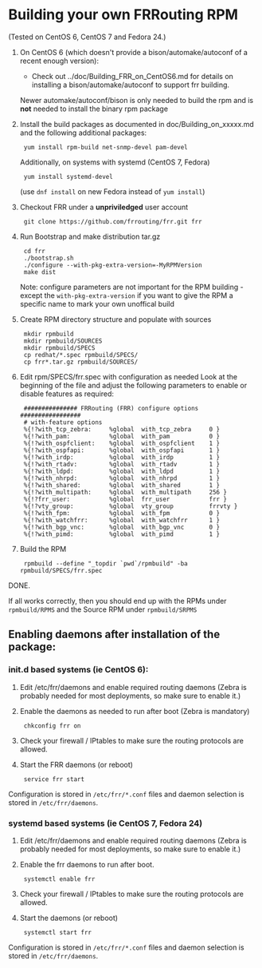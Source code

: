 Building your own FRRouting RPM
======================================
(Tested on CentOS 6, CentOS 7 and Fedora 24.)

1. On CentOS 6 (which doesn't provide a bison/automake/autoconf of a recent enough version):
    - Check out ../doc/Building_FRR_on_CentOS6.md for details on installing
    a bison/automake/autoconf to support frr building.

    Newer automake/autoconf/bison is only needed to build the rpm and is
    **not** needed to install the binary rpm package

2. Install the build packages as documented in doc/Building_on_xxxxx.md 
   and the following additional packages:

        yum install rpm-build net-snmp-devel pam-devel

    Additionally, on systems with systemd (CentOS 7, Fedora)

        yum install systemd-devel

    (use `dnf install` on new Fedora instead of `yum install`)

3. Checkout FRR under a **unpriviledged** user account

        git clone https://github.com/frrouting/frr.git frr

4. Run Bootstrap and make distribution tar.gz

        cd frr
        ./bootstrap.sh
        ./configure --with-pkg-extra-version=-MyRPMVersion
        make dist
            
    Note: configure parameters are not important for the RPM building - except the `with-pkg-extra-version` if you want to give the RPM a specific name to
    mark your own unoffical build

5. Create RPM directory structure and populate with sources

        mkdir rpmbuild
        mkdir rpmbuild/SOURCES
        mkdir rpmbuild/SPECS
        cp redhat/*.spec rpmbuild/SPECS/
        cp frr*.tar.gz rpmbuild/SOURCES/

6. Edit rpm/SPECS/frr.spec with configuration as needed
    Look at the beginning of the file and adjust the following parameters to enable or disable features as required:
    
        ############### FRRouting (FRR) configure options #################
        # with-feature options
        %{!?with_tcp_zebra:     %global  with_tcp_zebra     0 }
        %{!?with_pam:           %global  with_pam           0 }
        %{!?with_ospfclient:    %global  with_ospfclient    1 }
        %{!?with_ospfapi:       %global  with_ospfapi       1 }
        %{!?with_irdp:          %global  with_irdp          1 }
        %{!?with_rtadv:         %global  with_rtadv         1 }
        %{!?with_ldpd:          %global  with_ldpd          1 }
        %{!?with_nhrpd:         %global  with_nhrpd         1 }
        %{!?with_shared:        %global  with_shared        1 }
        %{!?with_multipath:     %global  with_multipath     256 }
        %{!?frr_user:           %global  frr_user           frr }
        %{!?vty_group:          %global  vty_group          frrvty }
        %{!?with_fpm:           %global  with_fpm           0 }
        %{!?with_watchfrr:      %global  with_watchfrr      1 }
        %{!?with_bgp_vnc:       %global  with_bgp_vnc       0 }
        %{!?with_pimd:          %global  with_pimd          1 }

7. Build the RPM

        rpmbuild --define "_topdir `pwd`/rpmbuild" -ba rpmbuild/SPECS/frr.spec

DONE.

If all works correctly, then you should end up with the RPMs under 
`rpmbuild/RPMS` and the Source RPM under `rpmbuild/SRPMS`


Enabling daemons after installation of the package:
---------------------------------------------------

### init.d based systems (ie CentOS 6):

1. Edit /etc/frr/daemons and enable required routing daemons (Zebra is probably needed for most deployments, so make sure to enable it.)

2. Enable the daemons as needed to run after boot (Zebra is mandatory)
    
        chkconfig frr on

3. Check your firewall / IPtables to make sure the routing protocols are
allowed.
        
5. Start the FRR daemons (or reboot)

        service frr start
            
Configuration is stored in `/etc/frr/*.conf` files and daemon selection is stored in `/etc/frr/daemons`.


### systemd based systems (ie CentOS 7, Fedora 24)

1. Edit /etc/frr/daemons and enable required routing daemons (Zebra is probably needed for most deployments, so make sure to enable it.)
 
2. Enable the frr daemons to run after boot.
    
        systemctl enable frr

2. Check your firewall / IPtables to make sure the routing protocols are
allowed.
        
3. Start the daemons (or reboot)

        systemctl start frr
            
Configuration is stored in `/etc/frr/*.conf` files and daemon selection is stored in `/etc/frr/daemons`.

